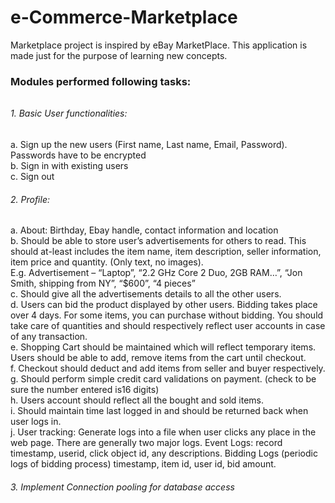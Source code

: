 # e-Commerce-Marketplace

Marketplace project is inspired by eBay MarketPlace.
This application is made just for the purpose of learning new concepts.

<h3>Modules performed following tasks:</h3>
<h6><h6>1. Basic User functionalities:</h6>
a. Sign up the new users (First name, Last name, Email, Password). Passwords have to be encrypted<br />
b. Sign in with existing users<br />
c. Sign out<br />

<h6>2. Profile:</h6>
a. About: Birthday, Ebay handle, contact information and location<br />
b. Should be able to store user’s advertisements for others to read. This should at-least includes the item name, item description, seller information, item price and quantity. (Only text, no images).<br />
E.g. Advertisement – “Laptop”, “2.2 GHz Core 2 Duo, 2GB RAM…”, “Jon Smith, shipping from NY”, “$600”, “4 pieces”<br />
c. Should give all the advertisements details to all the other users.<br />
d. Users can bid the product displayed by other users. Bidding takes place over 4 days. For some items, you can purchase without bidding. You should take care of quantities and should respectively reflect user accounts in case of any transaction.<br />
e. Shopping Cart should be maintained which will reflect temporary items. Users should be able to add, remove items from the cart until checkout.<br />
f. Checkout should deduct and add items from seller and buyer respectively.<br />
g. Should perform simple credit card validations on payment. (check to be sure the number entered is16 digits)<br />
h. Users account should reflect all the bought and sold items.<br />
i. Should maintain time last logged in and should be returned back when user logs in.<br />
j. User tracking: Generate logs into a file when user clicks any place in the web page. There are generally two major logs. Event Logs: record timestamp, userid, click object id, any descriptions. Bidding Logs (periodic logs of bidding process) timestamp, item id, user id, bid amount.<br />

<h6>3. Implement Connection pooling for database access</h6>
